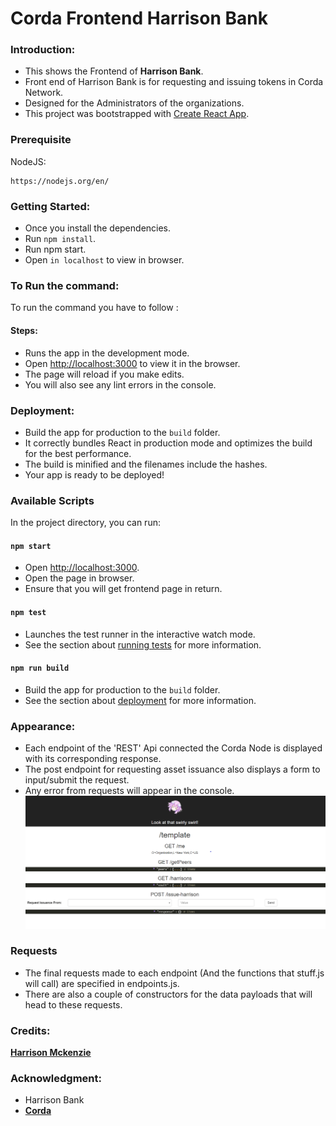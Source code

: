 # Corda Frontend Harrison Bank

### Introduction: 
- This shows the Frontend of **Harrison Bank**.
- Front end of Harrison Bank is for requesting and issuing tokens in Corda Network.
- Designed for the Administrators of the organizations.
- This project was bootstrapped with [Create React App](https://github.com/facebookincubator/create-react-app).

### Prerequisite
NodeJS: 
```
https://nodejs.org/en/
```

### Getting Started:
- Once you install the dependencies.
- Run `npm install`.
- Run npm start.
- Open  `in localhost` to view in browser. 

### To Run the command:
 To run the command you have to follow :
 
 #### Steps:

- Runs the app in the development mode.<br>
- Open [http://localhost:3000](http://localhost:3000) to view it in the browser.
- The page will reload if you make edits.<br>
- You will also see any lint errors in the console.


### Deployment:
- Build the app for production to the `build` folder.<br>
- It correctly bundles React in production mode and optimizes the build for the best performance.
- The build is minified and the filenames include the hashes.<br>
- Your app is ready to be deployed!
 

### Available Scripts

In the project directory, you can run:

#### `npm start`

- Open [http://localhost:3000](http://localhost:3000).
- Open the page in browser.
- Ensure that you will get frontend page in return.


#### `npm test`

- Launches the test runner in the interactive watch mode.<br>
- See the section about [running tests](#running-tests) for more information.

#### `npm run build`

- Build the app for production to the `build` folder.<br>
- See the section about [deployment](#deployment) for more information.


 ### Appearance:
 
 - Each endpoint of the 'REST' Api connected the Corda Node is displayed with its corresponding response.
 - The post endpoint for requesting asset issuance also displays a form to input/submit the request.
 - Any error from requests will appear in the console.
 ![Diagram](cordafrontend.png)


### Requests
- The final requests made to each endpoint (And the functions that stuff.js will call) are specified in endpoints.js.
- There are also a couple of constructors for the data payloads that will head to these requests. 


### Credits: 
[**Harrison Mckenzie**](harrison.mckenzie@bcstechnology.com.au)


### Acknowledgment: 
- Harrison Bank
- [**Corda**](https://www.corda.net/)

